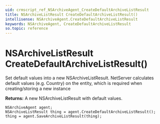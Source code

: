 ```yaml
---
uid: crmscript_ref_NSArchiveAgent_CreateDefaultArchiveListResult
title: NSArchiveListResult CreateDefaultArchiveListResult()
intellisense: NSArchiveAgent.CreateDefaultArchiveListResult
keywords: NSArchiveAgent, CreateDefaultArchiveListResult
so.topic: reference
---
```


# NSArchiveListResult CreateDefaultArchiveListResult()

Set default values into a new NSArchiveListResult.
NetServer calculates default values (e.g. Country) on the entity, which is required when creating/storing a new instance

**Returns:** A new NSArchiveListResult with default values.

```crmscript
NSArchiveAgent agent;
NSArchiveListResult thing = agent.CreateDefaultArchiveListResult();
thing = agent.SaveArchiveListResult(thing);
```


